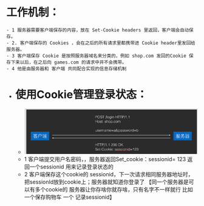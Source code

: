# 工作机制：
	- 1 服务器需要客户端保存的内容，放在 Set-Cookie headers ⾥返回，客户端会⾃动保存。
	- 2. 客户端保存的 Cookies ，会在之后的所有请求⾥都携带进 Cookie header⾥发回给服务器。
	- 3 客户端保存 Cookie 是按照服务器域名来分类的，例如 shop.com 发回的Cookie 保存下来以后，在之后向 games.com 的请求中并不会携带。
	- 4 他是由服务器和 客户端 共同配合实现的信息存储机制
- # 使用Cookie管理登录状态：
	- ![cookie.png](../assets/cookie_1693023959490_0.png)
	- 1 客户端提交用户名密码，，服务器返回Set_cookie：sessionid= 123   返回一个sessionid  用来记录登录状态的
	- 2 客户端保存这个cookie的 sessionid，下一次请求相同服务器地址时，把sessionId放到cookie上；服务器就知道你登录了 【同一个服务器是可以有多个cookie的 服务器让你存啥你就存啥，只有名字不一样就行 比如一个保存购物车 一个 记录sessionid】